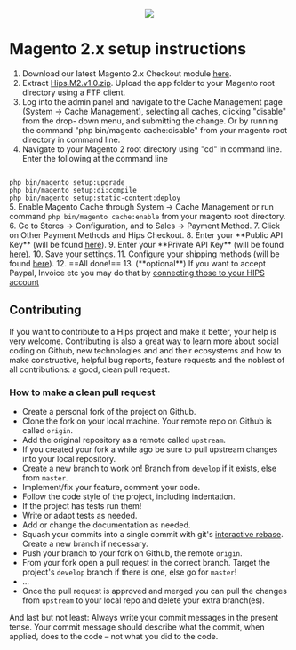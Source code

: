 <p align="center"><img src="https://hips.com/logo.svg"></p>

# Magento 2.x setup instructions

1. Download our latest Magento 2.x Checkout module [here](https://github.com/hipspay/magento-2.x-checkout-module/releases).
2. Extract [Hips.M2.v1.0.zip](https://static.hips.com/plugins/magento/Hips.M2.v1.0.zip). Upload the app folder to your Magento root directory using a FTP client. 
3. Log into the admin panel and navigate to the Cache Management page (System → Cache Management), selecting all caches, clicking "disable" from the drop- down menu, and submitting the change. Or by running the command "php bin/magento cache:disable" from your magento root directory in command line.
4. Navigate to your Magento 2 root directory using "cd" in command line. Enter the following at the command line
<code>
php bin/magento setup:upgrade  
php bin/magento setup:di:compile  
php bin/magento setup:static-content:deploy
</code>
5. Enable Magento Cache through System → Cache Management or run command <code>php bin/magento cache:enable</code> from your magento root directory. 
6. Go to Stores → Configuration, and to Sales → Payment Method.
7. Click on Other Payment Methods and Hips Checkout.
8. Enter your **Public API Key** (will be found <a href="https://dashboard.hips.com/sales_channels" target="_blank">here</a>).
9. Enter your **Private API Key** (will be found <a href="https://dashboard.hips.com/sales_channels" target="_blank">here</a>).
10. Save your settings.
11. Configure your shipping methods (will be found <a href="https://dashboard.hips.com/shippings" target="_blank">here</a>).
12. ==All done!==
13. (**optional**) If you want to accept Paypal, Invoice etc you may do that by <a href="https://dashboard.hips.com/payment/settings" target="_blank">connecting those to your HIPS account</a>


## Contributing

If you want to contribute to a Hips project and make it better, your help is very welcome. Contributing is also a great way to learn more about social coding on Github, new technologies and and their ecosystems and how to make constructive, helpful bug reports, feature requests and the noblest of all contributions: a good, clean pull request.

### How to make a clean pull request

- Create a personal fork of the project on Github.
- Clone the fork on your local machine. Your remote repo on Github is called `origin`.
- Add the original repository as a remote called `upstream`.
- If you created your fork a while ago be sure to pull upstream changes into your local repository.
- Create a new branch to work on! Branch from `develop` if it exists, else from `master`.
- Implement/fix your feature, comment your code.
- Follow the code style of the project, including indentation.
- If the project has tests run them!
- Write or adapt tests as needed.
- Add or change the documentation as needed.
- Squash your commits into a single commit with git's [interactive rebase](https://help.github.com/articles/interactive-rebase). Create a new branch if necessary.
- Push your branch to your fork on Github, the remote `origin`.
- From your fork open a pull request in the correct branch. Target the project's `develop` branch if there is one, else go for `master`!
- ...
- Once the pull request is approved and merged you can pull the changes from `upstream` to your local repo and delete
your extra branch(es).

And last but not least: Always write your commit messages in the present tense. Your commit message should describe what the commit, when applied, does to the code – not what you did to the code.

